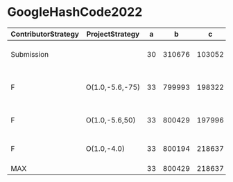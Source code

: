 # GoogleHashCode2022


| ContributorStrategy | ProjectStrategy | a  | b      | c      | d      | e       | f      | Score   | Pos  | |
|---------------------|-----------------|----|--------|--------|--------|---------|--------|---------|------|-|
| Submission                           || 30 | 310676 | 103052 |  54835 | 1223438 |      0 | 1692031 | 2776 | Submitted to Google HashCode |
| F                   | O(1.0,-5.6,-75) | 33 | 799993 | 198322 | 161720 | 1633069 | 570159 | 3363296 |   98 | Best overall strategy, and a/d/f |
| F                   | O(1.0,-5.6,50)  | 33 | 800429 | 197996 | 161720 | 1634180 | 332925 | 3127283 | | Best strategy for file b |
| F                   | O(1.0,-4.0)     | 33 | 800194 | 218637 | 161720 | 1639934 | 430352 | 3250870 | | Best strategy for file c/e |
| MAX                                  || 33 | 800429 | 218637 | 161720 | 1639934 | 570159 | 3390912 | 89 |

